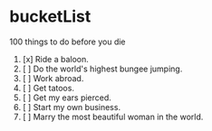 # bucketList
100 things to do before you die

1. [x] Ride a baloon.
2. [ ] Do the world's highest bungee jumping.
3. [ ] Work abroad.
4. [ ] Get tatoos.
5. [ ] Get my ears pierced.
6. [ ] Start my own business.
7. [ ] Marry the most beautiful woman in the world.
